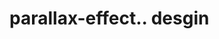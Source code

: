 # parallax-effect.. desgin                                                                                                                                                                     
